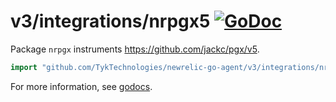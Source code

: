 # v3/integrations/nrpgx5 [![GoDoc](https://godoc.org/github.com/TykTechnologies/newrelic-go-agent/v3/integrations/nrpgx5?status.svg)](https://godoc.org/github.com/TykTechnologies/newrelic-go-agent/v3/integrations/nrpgx5)

Package `nrpgx` instruments https://github.com/jackc/pgx/v5.

```go
import "github.com/TykTechnologies/newrelic-go-agent/v3/integrations/nrpgx5"
```

For more information, see
[godocs](https://godoc.org/github.com/TykTechnologies/newrelic-go-agent/v3/integrations/nrpgx5).
